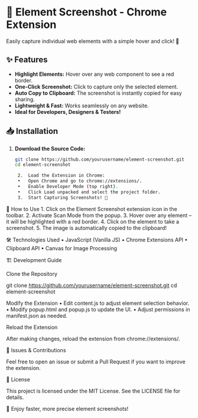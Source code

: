 # 📸 Element Screenshot - Chrome Extension

Easily capture individual web elements with a simple hover and click! 🚀  

## ✨ Features
- **Highlight Elements:** Hover over any web component to see a red border.
- **One-Click Screenshot:** Click to capture only the selected element.
- **Auto Copy to Clipboard:** The screenshot is instantly copied for easy sharing.
- **Lightweight & Fast:** Works seamlessly on any website.
- **Ideal for Developers, Designers & Testers!**  

## 📥 Installation

1. **Download the Source Code:**  
   ```sh
   git clone https://github.com/yourusername/element-screenshot.git
   cd element-screenshot

	2.	Load the Extension in Chrome:
	•	Open Chrome and go to chrome://extensions/.
	•	Enable Developer Mode (top right).
	•	Click Load unpacked and select the project folder.
	3.	Start Capturing Screenshots! 🎉


🚀 How to Use
	1.	Click on the Element Screenshot extension icon in the toolbar.
	2.	Activate Scan Mode from the popup.
	3.	Hover over any element – it will be highlighted with a red border.
	4.	Click on the element to take a screenshot.
	5.	The image is automatically copied to the clipboard!


🛠️ Technologies Used
	•	JavaScript (Vanilla JS)
	•	Chrome Extensions API
	•	Clipboard API
	•	Canvas for Image Processing


🏗️ Development Guide

Clone the Repository

git clone https://github.com/yourusername/element-screenshot.git
cd element-screenshot

Modify the Extension
	•	Edit content.js to adjust element selection behavior.
	•	Modify popup.html and popup.js to update the UI.
	•	Adjust permissions in manifest.json as needed.

Reload the Extension

After making changes, reload the extension from chrome://extensions/.


🐛 Issues & Contributions

Feel free to open an issue or submit a Pull Request if you want to improve the extension.


📜 License

This project is licensed under the MIT License. See the LICENSE file for details.


🚀 Enjoy faster, more precise element screenshots!